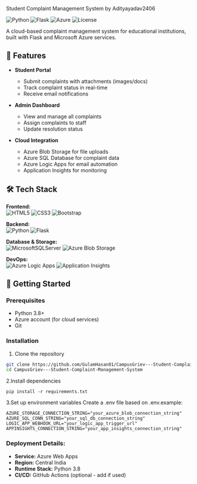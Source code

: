 Student Complaint Management System by Adityayadav2406

![Python](https://img.shields.io/badge/python-3.8+-blue.svg)
![Flask](https://img.shields.io/badge/flask-2.0+-lightgrey.svg)
![Azure](https://img.shields.io/badge/Azure-Cloud-orange)
![License](https://img.shields.io/badge/license-MIT-green)

A cloud-based complaint management system for educational institutions, built with Flask and Microsoft Azure services.

## 🌟 Features

- **Student Portal**
  - Submit complaints with attachments (images/docs)
  - Track complaint status in real-time
  - Receive email notifications

- **Admin Dashboard**
  - View and manage all complaints
  - Assign complaints to staff
  - Update resolution status

- **Cloud Integration**
  - Azure Blob Storage for file uploads
  - Azure SQL Database for complaint data
  - Azure Logic Apps for email automation
  - Application Insights for monitoring

## 🛠 Tech Stack

**Frontend:**  
![HTML5](https://img.shields.io/badge/html5-%23E34F26.svg?style=flat&logo=html5&logoColor=white)
![CSS3](https://img.shields.io/badge/css3-%231572B6.svg?style=flat&logo=css3&logoColor=white)
![Bootstrap](https://img.shields.io/badge/bootstrap-%23563D7C.svg?style=flat&logo=bootstrap&logoColor=white)

**Backend:**  
![Python](https://img.shields.io/badge/python-3670A0?style=flat&logo=python&logoColor=ffdd54)
![Flask](https://img.shields.io/badge/flask-%23000.svg?style=flat&logo=flask&logoColor=white)

**Database & Storage:**  
![MicrosoftSQLServer](https://img.shields.io/badge/Microsoft%20SQL%20Server-CC2927?style=flat&logo=microsoft%20sql%20server&logoColor=white)
![Azure Blob Storage](https://img.shields.io/badge/Azure_Blob_Storage-0089D6?style=flat&logo=microsoft-azure&logoColor=white)

**DevOps:**  
![Azure Logic Apps](https://img.shields.io/badge/Azure_Logic_Apps-0089D6?style=flat&logo=microsoft-azure&logoColor=white)
![Application Insights](https://img.shields.io/badge/Application_Insights-0089D6?style=flat&logo=microsoft-azure&logoColor=white)

## 🚀 Getting Started

### Prerequisites
- Python 3.8+
- Azure account (for cloud services)
- Git

### Installation
1. Clone the repository
```bash
git clone https://github.com/GulamHasan01/CampusGriev---Student-Complaint-Management-System.git
cd CampusGriev---Student-Complaint-Management-System
````
2.Install dependencies
````
pip install -r requirements.txt
````
3.Set up environment variables
Create a .env file based on .env.example:
````
AZURE_STORAGE_CONNECTION_STRING="your_azure_blob_connection_string"
AZURE_SQL_CONN_STRING="your_sql_db_connection_string"
LOGIC_APP_WEBHOOK_URL="your_logic_app_trigger_url"
APPINSIGHTS_CONNECTION_STRING="your_app_insights_connection_string"
````

### Deployment Details:
- **Service:** Azure Web Apps
- **Region:** Central India
- **Runtime Stack:** Python 3.8
- **CI/CD:** GitHub Actions (optional - add if used)
